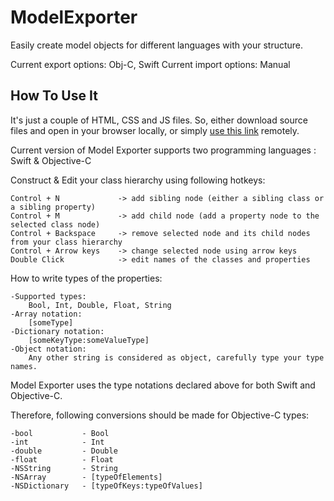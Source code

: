 ModelExporter
=============

Easily create model objects for different languages with your structure.

Current export options: Obj-C, Swift 
Current import options: Manual

How To Use It
-------------
It's just a couple of HTML, CSS and JS files. So, either download source files and open in your browser locally, or simply [use this link](http://rawgit.com/Valensas/ModelExporter/master/source/ModelExporter.html) remotely.


Current version of Model Exporter supports two programming languages : Swift & Objective-C

Construct & Edit  your class hierarchy using following hotkeys:

	Control + N  			-> add sibling node (either a sibling class or a sibling property)
	Control + M  			-> add child node (add a property node to the selected class node)
	Control + Backspace 	-> remove selected node and its child nodes from your class hierarchy
	Control + Arrow keys 	-> change selected node using arrow keys
	Double Click 			-> edit names of the classes and properties


How to write types of the properties:

	-Supported types:
		Bool, Int, Double, Float, String
	-Array notation:
		[someType]
	-Dictionary notation:
		[someKeyType:someValueType]
	-Object notation:
		Any other string is considered as object, carefully type your type names.

Model Exporter uses the type notations declared above for both Swift and Objective-C.

Therefore, following conversions should be made for Objective-C types:

	-bool   		- Bool
	-int 			- Int
	-double 		- Double
	-float 			- Float
	-NSString		- String
	-NSArray		- [typeOfElements]
	-NSDictionary 	- [typeOfKeys:typeOfValues]
